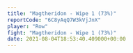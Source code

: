 ```yaml
---
title: "Magtheridon - Wipe 1 (73%)"
reportCode: "6C8yAqQ7W3kVjJnX"
player: "Row"
fight: "Magtheridon - Wipe 1 (73%)"
date: 2021-08-04T18:53:40.409000+00:00
---
```

